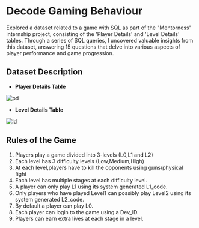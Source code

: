 # Decode Gaming Behaviour
Explored a dataset related to a game with SQL as part of the "Mentorness" internship project, consisting of the 'Player Details' and 'Level Details' tables. Through a series of SQL queries, I uncovered valuable insights from this dataset, answering 15 questions that delve into various aspects of player performance and game progression.

## Dataset Description
- **Player Details Table**

![pd](https://github.com/PPriyadarsini/SQL-Projects/assets/42106958/5f07257a-900b-40e1-965f-266cf7c05b44)

- **Level Details Table**

![ld](https://github.com/PPriyadarsini/SQL-Projects/assets/42106958/243dd38d-1e2b-4f7e-83aa-a824e657ed92)

## Rules of the Game
1) Players play a game divided into 3-levels (L0,L1 and L2)
2) Each level has 3 difficulty levels (Low,Medium,High)
3) At each level,players have to kill the opponents using guns/physical fight
4) Each level has multiple stages at each difficulty level.
5) A player can only play L1 using its system generated L1_code.
6) Only players who have played Level1 can possibly play Level2 using its system generated L2_code.
7) By default a player can play L0.
8) Each player can login to the game using a Dev_ID.
9) Players can earn extra lives at each stage in a level.










